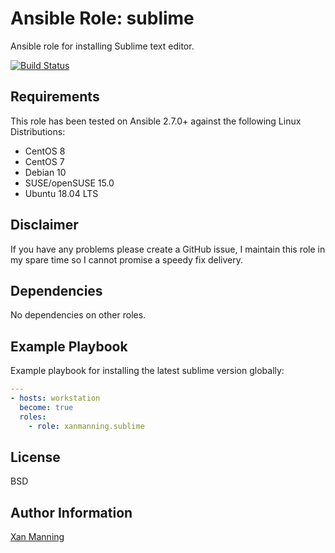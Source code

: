 # Ansible Role: sublime

Ansible role for installing Sublime text editor.

[![Build Status](https://www.travis-ci.org/PyratLabs/ansible-role-sublime.svg?branch=master)](https://www.travis-ci.org/PyratLabs/ansible-role-sublime)

## Requirements

This role has been tested on Ansible 2.7.0+ against the following Linux Distributions:

  - CentOS 8
  - CentOS 7
  - Debian 10
  - SUSE/openSUSE 15.0
  - Ubuntu 18.04 LTS

## Disclaimer

If you have any problems please create a GitHub issue, I maintain this role in
my spare time so I cannot promise a speedy fix delivery.

## Dependencies

No dependencies on other roles.

## Example Playbook

Example playbook for installing the latest sublime version globally:

```yaml
---
- hosts: workstation
  become: true
  roles:
    - role: xanmanning.sublime
```

## License

BSD

## Author Information

[Xan Manning](https://xanmanning.co.uk/)
